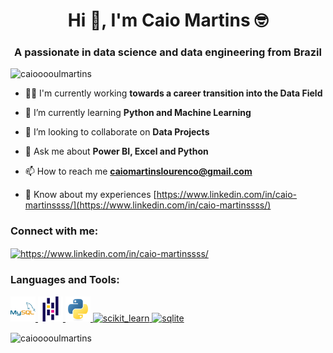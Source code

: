 <h1 align="center">Hi 👋, I'm Caio Martins 🤓</h1>
<h3 align="center">A passionate in data science and data engineering from Brazil</h3>

<p align="left"> <img src="https://komarev.com/ghpvc/?username=caiooooulmartins&label=Profile%20views&color=0e75b6&style=flat" alt="caiooooulmartins" /> </p>

- 🤯🤯 I'm currently working **towards a career transition into the Data Field**

- 🌱 I’m currently learning **Python and Machine Learning**

- 👯 I’m looking to collaborate on **Data Projects**

- 💬 Ask me about **Power BI, Excel and Python**

- 📫 How to reach me **caiomartinslourenco@gmail.com**

- 📄 Know about my experiences [https://www.linkedin.com/in/caio-martinssss/](https://www.linkedin.com/in/caio-martinssss/)

<h3 align="left">Connect with me:</h3>
<p align="left">
<a href="https://linkedin.com/in/https://www.linkedin.com/in/caio-martinssss/" target="blank"><img align="center" src="https://raw.githubusercontent.com/rahuldkjain/github-profile-readme-generator/master/src/images/icons/Social/linked-in-alt.svg" alt="https://www.linkedin.com/in/caio-martinssss/" height="30" width="40" /></a>
</p>

<h3 align="left">Languages and Tools:</h3>
<p align="left"> <a href="https://www.mysql.com/" target="_blank" rel="noreferrer"> <img src="https://raw.githubusercontent.com/devicons/devicon/master/icons/mysql/mysql-original-wordmark.svg" alt="mysql" width="40" height="40"/> </a> <a href="https://pandas.pydata.org/" target="_blank" rel="noreferrer"> <img src="https://raw.githubusercontent.com/devicons/devicon/2ae2a900d2f041da66e950e4d48052658d850630/icons/pandas/pandas-original.svg" alt="pandas" width="40" height="40"/> </a> <a href="https://www.python.org" target="_blank" rel="noreferrer"> <img src="https://raw.githubusercontent.com/devicons/devicon/master/icons/python/python-original.svg" alt="python" width="40" height="40"/> </a> <a href="https://scikit-learn.org/" target="_blank" rel="noreferrer"> <img src="https://upload.wikimedia.org/wikipedia/commons/0/05/Scikit_learn_logo_small.svg" alt="scikit_learn" width="40" height="40"/> </a> <a href="https://www.sqlite.org/" target="_blank" rel="noreferrer"> <img src="https://www.vectorlogo.zone/logos/sqlite/sqlite-icon.svg" alt="sqlite" width="40" height="40"/> </a> </p>

<p><img align="center" src="https://github-readme-stats.vercel.app/api/top-langs?username=caiooooulmartins&show_icons=true&locale=en&layout=compact" alt="caiooooulmartins" /></p>
